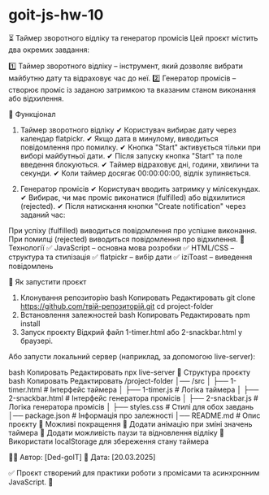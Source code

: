 # goit-js-hw-10

⏳ Таймер зворотного відліку та генератор промісів Цей проєкт містить два
окремих завдання:

1️⃣ Таймер зворотного відліку – інструмент, який дозволяє вибрати майбутню дату
та відраховує час до неї. 2️⃣ Генератор промісів – створює проміс із заданою
затримкою та вказаним станом виконання або відхилення.

📌 Функціонал

1. Таймер зворотного відліку ✔ Користувач вибирає дату через календар flatpickr.
   ✔ Якщо дата в минулому, виводиться повідомлення про помилку. ✔ Кнопка "Start"
   активується тільки при виборі майбутньої дати. ✔ Після запуску кнопка "Start"
   та поле введення блокуються. ✔ Таймер відраховує дні, години, хвилини та
   секунди. ✔ Коли таймер досягає 00:00:00:00, відлік зупиняється.

2. Генератор промісів ✔ Користувач вводить затримку у мілісекундах. ✔ Вибирає,
   чи має проміс виконатися (fulfilled) або відхилитися (rejected). ✔ Після
   натискання кнопки "Create notification" через заданий час:

При успіху (fulfilled) виводиться повідомлення про успішне виконання. При
помилці (rejected) виводиться повідомлення про відхилення. 🔧 Технології ✅
JavaScript – основна мова розробки ✅ HTML/CSS – структура та стилізація ✅
flatpickr – вибір дати ✅ iziToast – виведення повідомлень

🚀 Як запустити проєкт

1. Клонування репозиторію bash Копировать Редактировать git clone
   https://github.com/твій-репозиторій.git cd project-folder
2. Встановлення залежностей bash Копировать Редактировать npm install
3. Запуск проєкту Відкрий файл 1-timer.html або 2-snackbar.html у браузері.

Або запусти локальний сервер (наприклад, за допомогою live-server):

bash Копировать Редактировать npx live-server 📂 Структура проєкту bash
Копировать Редактировать /project-folder │── /src │ ├── 1-timer.html # Інтерфейс
таймера │ ├── 1-timer.js # Логіка таймера │ ├── 2-snackbar.html # Інтерфейс
генератора промісів │ ├── 2-snackbar.js # Логіка генератора промісів │ ├──
styles.css # Стилі для обох завдань │── package.json # Інформація про залежності
│── README.md # Опис проєкту 🎯 Можливі покращення 🔹 Додати анімацію при зміні
значень таймера 🔹 Додати можливість паузи та відновлення відліку 🔹 Використати
localStorage для збереження стану таймера

👨‍💻 Автор: [Ded-goIT] 📅 Дата: [20.03.2025]

✅ Проєкт створений для практики роботи з промісами та асинхронним JavaScript.
🚀
